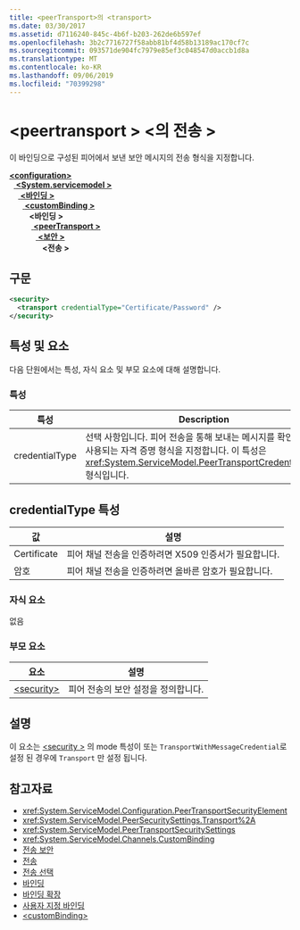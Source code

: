 ```yaml
---
title: <peerTransport>의 <transport>
ms.date: 03/30/2017
ms.assetid: d7116240-845c-4b6f-b203-262de6b597ef
ms.openlocfilehash: 3b2c7716727f58abb81bf4d58b13189ac170cf7c
ms.sourcegitcommit: 093571de904fc7979e85ef3c048547d0accb1d8a
ms.translationtype: MT
ms.contentlocale: ko-KR
ms.lasthandoff: 09/06/2019
ms.locfileid: "70399298"
---
```

# <a name="transport-of-peertransport"></a>\<peertransport > \<의 전송 >
이 바인딩으로 구성된 피어에서 보낸 보안 메시지의 전송 형식을 지정합니다.  
  
[ **\<configuration>** ](../configuration-element.md)\
&nbsp;&nbsp;[ **\<System.servicemodel >** ](system-servicemodel.md)\
&nbsp;&nbsp;&nbsp;&nbsp;[ **\<바인딩 >** ](bindings.md)\
&nbsp;&nbsp;&nbsp;&nbsp;&nbsp;&nbsp;[ **\<customBinding >** ](custombinding.md)\
&nbsp;&nbsp;&nbsp;&nbsp;&nbsp;&nbsp;&nbsp;&nbsp; **\<바인딩 >** \
&nbsp;&nbsp;&nbsp;&nbsp;&nbsp;&nbsp;&nbsp;&nbsp;&nbsp;&nbsp;[ **\<peerTransport >** ](peertransport.md)\
&nbsp;&nbsp;&nbsp;&nbsp;&nbsp;&nbsp;&nbsp;&nbsp;&nbsp;&nbsp;&nbsp;&nbsp;[ **\<보안 >** ](security-of-peertransport.md)\
&nbsp;&nbsp;&nbsp;&nbsp;&nbsp;&nbsp;&nbsp;&nbsp;&nbsp;&nbsp;&nbsp;&nbsp;&nbsp;&nbsp; **\<전송 >**  
  
## <a name="syntax"></a>구문  
  
```xml  
<security>
  <transport credentialType="Certificate/Password" />
</security>
```  
  
## <a name="attributes-and-elements"></a>특성 및 요소  
 다음 단원에서는 특성, 자식 요소 및 부모 요소에 대해 설명합니다.  
  
### <a name="attributes"></a>특성  
  
|특성|Description|  
|---------------|-----------------|  
|credentialType|선택 사항입니다. 피어 전송을 통해 보내는 메시지를 확인할 때 사용되는 자격 증명 형식을 지정합니다. 이 특성은 <xref:System.ServiceModel.PeerTransportCredentialType> 형식입니다.|  
  
## <a name="credentialtype-attribute"></a>credentialType 특성  
  
|값|설명|  
|-----------|-----------------|  
|Certificate|피어 채널 전송을 인증하려면 X509 인증서가 필요합니다.|  
|암호|피어 채널 전송을 인증하려면 올바른 암호가 필요합니다.|  
  
### <a name="child-elements"></a>자식 요소  
 없음  
  
### <a name="parent-elements"></a>부모 요소  
  
|요소|설명|  
|-------------|-----------------|  
|[\<security>](security-of-peertransport.md)|피어 전송의 보안 설정을 정의합니다.|  
  
## <a name="remarks"></a>설명  
 이 요소는 [ \<security >](security-of-peertransport.md) 의 mode 특성이 또는 `TransportWithMessageCredential`로 설정 된 경우에 `Transport` 만 설정 됩니다.  
  
## <a name="see-also"></a>참고자료

- <xref:System.ServiceModel.Configuration.PeerTransportSecurityElement>
- <xref:System.ServiceModel.PeerSecuritySettings.Transport%2A>
- <xref:System.ServiceModel.PeerTransportSecuritySettings>
- <xref:System.ServiceModel.Channels.CustomBinding>
- [전송 보안](../../../wcf/feature-details/transport-security.md)
- [전송](../../../wcf/feature-details/transports.md)
- [전송 선택](../../../wcf/feature-details/choosing-a-transport.md)
- [바인딩](../../../wcf/bindings.md)
- [바인딩 확장](../../../wcf/extending/extending-bindings.md)
- [사용자 지정 바인딩](../../../wcf/extending/custom-bindings.md)
- [\<customBinding>](custombinding.md)
